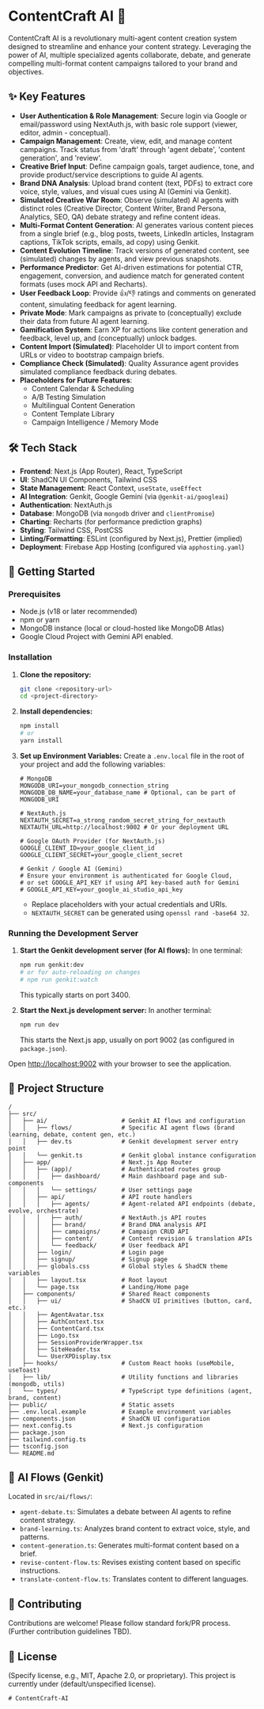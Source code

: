 
# ContentCraft AI 🚀

ContentCraft AI is a revolutionary multi-agent content creation system designed to streamline and enhance your content strategy. Leveraging the power of AI, multiple specialized agents collaborate, debate, and generate compelling multi-format content campaigns tailored to your brand and objectives.

## ✨ Key Features

*   **User Authentication & Role Management**: Secure login via Google or email/password using NextAuth.js, with basic role support (viewer, editor, admin - conceptual).
*   **Campaign Management**: Create, view, edit, and manage content campaigns. Track status from 'draft' through 'agent debate', 'content generation', and 'review'.
*   **Creative Brief Input**: Define campaign goals, target audience, tone, and provide product/service descriptions to guide AI agents.
*   **Brand DNA Analysis**: Upload brand content (text, PDFs) to extract core voice, style, values, and visual cues using AI (Gemini via Genkit).
*   **Simulated Creative War Room**: Observe (simulated) AI agents with distinct roles (Creative Director, Content Writer, Brand Persona, Analytics, SEO, QA) debate strategy and refine content ideas.
*   **Multi-Format Content Generation**: AI generates various content pieces from a single brief (e.g., blog posts, tweets, LinkedIn articles, Instagram captions, TikTok scripts, emails, ad copy) using Genkit.
*   **Content Evolution Timeline**: Track versions of generated content, see (simulated) changes by agents, and view previous snapshots.
*   **Performance Predictor**: Get AI-driven estimations for potential CTR, engagement, conversion, and audience match for generated content formats (uses mock API and Recharts).
*   **User Feedback Loop**: Provide 👍/👎 ratings and comments on generated content, simulating feedback for agent learning.
*   **Private Mode**: Mark campaigns as private to (conceptually) exclude their data from future AI agent learning.
*   **Gamification System**: Earn XP for actions like content generation and feedback, level up, and (conceptually) unlock badges.
*   **Content Import (Simulated)**: Placeholder UI to import content from URLs or video to bootstrap campaign briefs.
*   **Compliance Check (Simulated)**: Quality Assurance agent provides simulated compliance feedback during debates.
*   **Placeholders for Future Features**:
    *   Content Calendar & Scheduling
    *   A/B Testing Simulation
    *   Multilingual Content Generation
    *   Content Template Library
    *   Campaign Intelligence / Memory Mode

## 🛠 Tech Stack

*   **Frontend**: Next.js (App Router), React, TypeScript
*   **UI**: ShadCN UI Components, Tailwind CSS
*   **State Management**: React Context, `useState`, `useEffect`
*   **AI Integration**: Genkit, Google Gemini (via `@genkit-ai/googleai`)
*   **Authentication**: NextAuth.js
*   **Database**: MongoDB (via `mongodb` driver and `clientPromise`)
*   **Charting**: Recharts (for performance prediction graphs)
*   **Styling**: Tailwind CSS, PostCSS
*   **Linting/Formatting**: ESLint (configured by Next.js), Prettier (implied)
*   **Deployment**: Firebase App Hosting (configured via `apphosting.yaml`)

## 🚀 Getting Started

### Prerequisites

*   Node.js (v18 or later recommended)
*   npm or yarn
*   MongoDB instance (local or cloud-hosted like MongoDB Atlas)
*   Google Cloud Project with Gemini API enabled.

### Installation

1.  **Clone the repository:**
    ```bash
    git clone <repository-url>
    cd <project-directory>
    ```

2.  **Install dependencies:**
    ```bash
    npm install
    # or
    yarn install
    ```

3.  **Set up Environment Variables:**
    Create a `.env.local` file in the root of your project and add the following variables:
    ```env
    # MongoDB
    MONGODB_URI=your_mongodb_connection_string
    MONGODB_DB_NAME=your_database_name # Optional, can be part of MONGODB_URI

    # NextAuth.js
    NEXTAUTH_SECRET=a_strong_random_secret_string_for_nextauth
    NEXTAUTH_URL=http://localhost:9002 # Or your deployment URL

    # Google OAuth Provider (for NextAuth.js)
    GOOGLE_CLIENT_ID=your_google_client_id
    GOOGLE_CLIENT_SECRET=your_google_client_secret

    # Genkit / Google AI (Gemini)
    # Ensure your environment is authenticated for Google Cloud,
    # or set GOOGLE_API_KEY if using API key-based auth for Gemini
    # GOOGLE_API_KEY=your_google_ai_studio_api_key
    ```
    *   Replace placeholders with your actual credentials and URIs.
    *   `NEXTAUTH_SECRET` can be generated using `openssl rand -base64 32`.

### Running the Development Server

1.  **Start the Genkit development server (for AI flows):**
    In one terminal:
    ```bash
    npm run genkit:dev
    # or for auto-reloading on changes
    # npm run genkit:watch
    ```
    This typically starts on port 3400.

2.  **Start the Next.js development server:**
    In another terminal:
    ```bash
    npm run dev
    ```
    This starts the Next.js app, usually on port 9002 (as configured in `package.json`).

Open [http://localhost:9002](http://localhost:9002) with your browser to see the application.

## 📂 Project Structure

```
/
├── src/
│   ├── ai/                     # Genkit AI flows and configuration
│   │   ├── flows/              # Specific AI agent flows (brand learning, debate, content gen, etc.)
│   │   ├── dev.ts              # Genkit development server entry point
│   │   └── genkit.ts           # Genkit global instance configuration
│   ├── app/                    # Next.js App Router
│   │   ├── (app)/              # Authenticated routes group
│   │   │   ├── dashboard/      # Main dashboard page and sub-components
│   │   │   └── settings/       # User settings page
│   │   ├── api/                # API route handlers
│   │   │   ├── agents/         # Agent-related API endpoints (debate, evolve, orchestrate)
│   │   │   ├── auth/           # NextAuth.js API routes
│   │   │   ├── brand/          # Brand DNA analysis API
│   │   │   ├── campaigns/      # Campaign CRUD API
│   │   │   ├── content/        # Content revision & translation APIs
│   │   │   └── feedback/       # User feedback API
│   │   ├── login/              # Login page
│   │   ├── signup/             # Signup page
│   │   ├── globals.css         # Global styles & ShadCN theme variables
│   │   ├── layout.tsx          # Root layout
│   │   └── page.tsx            # Landing/Home page
│   ├── components/             # Shared React components
│   │   ├── ui/                 # ShadCN UI primitives (button, card, etc.)
│   │   ├── AgentAvatar.tsx
│   │   ├── AuthContext.tsx
│   │   ├── ContentCard.tsx
│   │   ├── Logo.tsx
│   │   ├── SessionProviderWrapper.tsx
│   │   ├── SiteHeader.tsx
│   │   └── UserXPDisplay.tsx
│   ├── hooks/                  # Custom React hooks (useMobile, useToast)
│   ├── lib/                    # Utility functions and libraries (mongodb, utils)
│   └── types/                  # TypeScript type definitions (agent, brand, content)
├── public/                     # Static assets
├── .env.local.example          # Example environment variables
├── components.json             # ShadCN UI configuration
├── next.config.ts              # Next.js configuration
├── package.json
├── tailwind.config.ts
├── tsconfig.json
└── README.md
```

## 🤖 AI Flows (Genkit)

Located in `src/ai/flows/`:

*   `agent-debate.ts`: Simulates a debate between AI agents to refine content strategy.
*   `brand-learning.ts`: Analyzes brand content to extract voice, style, and patterns.
*   `content-generation.ts`: Generates multi-format content based on a brief.
*   `revise-content-flow.ts`: Revises existing content based on specific instructions.
*   `translate-content-flow.ts`: Translates content to different languages.

## 🤝 Contributing

Contributions are welcome! Please follow standard fork/PR process. (Further contribution guidelines TBD).

## 📄 License

(Specify license, e.g., MIT, Apache 2.0, or proprietary). This project is currently under (default/unspecified license).
```# ContentCraft-AI
# ContentCraft-AI
